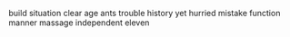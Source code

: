 build situation clear age ants trouble history yet hurried mistake function manner massage independent eleven